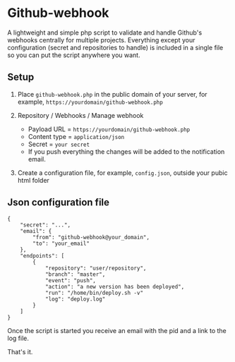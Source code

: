 # Github-webhook

A lightweight and simple php script to validate and handle Github's webhooks centrally for multiple projects. Everything except your configuration (secret and repositories to handle) is included in a single file so you can put the script anywhere you want.

## Setup

1. Place `github-webhook.php` in the public domain of your server, for example, `https://yourdomain/github-webhook.php`

1. Repository / Webhooks / Manage webhook

   * Payload URL = `https://yourdomain/github-webhook.php`
   * Content type = `application/json`
   * Secret = `your secret`
   * If you push everything the changes will be added to the notification email.


1. Create a configuration file, for example, `config.json`, outside your pubic html folder

## Json configuration file

```
{
    "secret": "...",
    "email": {
        "from": "github-webhook@your_domain",
        "to": "your_email"
    },
    "endpoints": [
        {
            "repository": "user/repository",
            "branch": "master",
            "event": "push",
            "action": "a new version has been deployed",
            "run": "/home/bin/deploy.sh -v"
            "log": "deploy.log"
        }
    ]
}
```

Once the script is started you receive an email with the pid and a link to the log file.

That's it.
